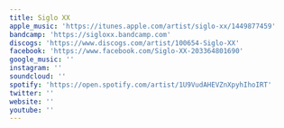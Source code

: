 ```yaml
---
title: Siglo XX
apple_music: 'https://itunes.apple.com/artist/siglo-xx/1449877459'
bandcamp: 'https://sigloxx.bandcamp.com'
discogs: 'https://www.discogs.com/artist/100654-Siglo-XX'
facebook: 'https://www.facebook.com/Siglo-XX-203364801690'
google_music: ''
instagram: ''
soundcloud: ''
spotify: 'https://open.spotify.com/artist/1U9VudAHEVZnXpyhIhoIRT'
twitter: ''
website: ''
youtube: ''
---
```

